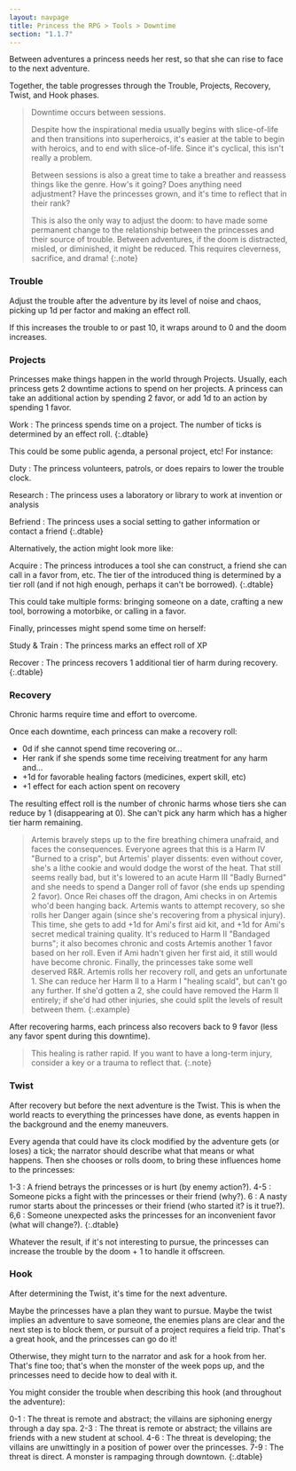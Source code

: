 ```yaml
---
layout: navpage
title: Princess the RPG > Tools > Downtime
section: "1.1.7"
---
```


Between adventures a princess needs her rest, so that she can rise to face to the next adventure.

Together, the table progresses through the Trouble, Projects, Recovery, Twist, and Hook phases.

> Downtime occurs between sessions.
>
> Despite how the inspirational media usually begins with slice-of-life and then transitions into superheroics,
> it's easier at the table to begin with heroics, and to end with slice-of-life.
> Since it's cyclical, this isn't really a problem.
>
> Between sessions is also a great time to take a breather and reassess things like the genre.
> How's it going?
> Does anything need adjustment?
> Have the princesses grown, and it's time to reflect that in their rank?
>
> This is also the only way to adjust the doom:
> to have made some permanent change to the relationship between the princesses and their source of trouble.
> Between adventures, if the doom is distracted, misled, or diminished, it might be reduced.
> This requires cleverness, sacrifice, and drama!
{:.note}

### Trouble

Adjust the trouble after the adventure by its level of noise and chaos, picking up 1d per factor and making an effect roll.

If this increases the trouble to or past 10, it wraps around to 0 and the doom increases.

### Projects

Princesses make things happen in the world through Projects.
Usually, each princess gets 2 downtime actions to spend on her projects.
A princess can take an additional action by spending 2 favor, or add 1d to an action by spending 1 favor.

Work
: The princess spends time on a project. The number of ticks is determined by an effect roll.
{:.dtable}



This could be some public agenda, a personal project, etc! For instance:

Duty
: The princess volunteers, patrols, or does repairs to lower the trouble clock.

Research
: The princess uses a laboratory or library to work at invention or analysis

Befriend
: The princess uses a social setting to gather information or contact a friend
{:.dtable}



Alternatively, the action might look more like:

Acquire
: The princess introduces a tool she can construct, a friend she can call in a favor from, etc.
  The tier of the introduced thing is determined by a tier roll (and if not high enough, perhaps it can't be borrowed).
{:.dtable}



This could take multiple forms:
bringing someone on a date, crafting a new tool, borrowing a motorbike, or calling in a favor.

Finally, princesses might spend some time on herself:

Study & Train
: The princess marks an effect roll of XP

Recover
: The princess recovers 1 additional tier of harm during recovery.
{:.dtable}




### Recovery

Chronic harms require time and effort to overcome.

Once each downtime, each princess can make a recovery roll:
* 0d if she cannot spend time recovering or...
* Her rank if she spends some time receiving treatment for any harm and...
* +1d for favorable healing factors (medicines, expert skill, etc)
* +1 effect for each action spent on recovery

The resulting effect roll is the number of chronic harms whose tiers she can reduce by 1 (disappearing at 0).
She can't pick any harm which has a higher tier harm remaining.

> Artemis bravely steps up to the fire breathing chimera unafraid, and faces the consequences.
> Everyone agrees that this is a Harm IV "Burned to a crisp", but Artemis' player dissents:
> even without cover, she's a lithe cookie and would dodge the worst of the heat.
> That still seems really bad, but it's lowered to an acute Harm III "Badly Burned" and she needs to spend a Danger roll of favor (she ends up spending 2 favor).
> Once Rei chases off the dragon, Ami checks in on Artemis who'd been hanging back.
> Artemis wants to attempt recovery, so she rolls her Danger again (since she's recovering from a physical injury).
> This time, she gets to add +1d for Ami's first aid kit, and +1d for Ami's secret medical training quality.
> It's reduced to Harm II "Bandaged burns"; it also becomes chronic and costs Artemis another 1 favor based on her roll.
> Even if Ami hadn't given her first aid, it still would have become chronic.
> Finally, the princesses take some well deserved R&R.
> Artemis rolls her recovery roll, and gets an unfortunate 1. She can reduce her Harm II to a Harm I "healing scald", but can't go any further.
> If she'd gotten a 2, she could have removed the Harm II entirely; if she'd had other injuries, she could split the levels of result between them.
{:.example}

After recovering harms, each princess also recovers back to 9 favor (less any favor spent during this downtime).

> This healing is rather rapid.
> If you want to have a long-term injury, consider a key or a trauma to reflect that.
{:.note}

### Twist

After recovery but before the next adventure is the Twist.
This is when the world reacts to everything the princesses have done, as events happen in the background and the enemy maneuvers.

Every agenda that could have its clock modified by the adventure gets (or loses) a tick; the narrator should describe what that means or what happens.
Then she chooses or rolls doom, to bring these influences home to the princesses:

1-3 : A friend betrays the princesses or is hurt (by enemy action?).
4-5 : Someone picks a fight with the princesses or their friend (why?).
6   : A nasty rumor starts about the princesses or their friend (who started it? is it true?).
6,6 : Someone unexpected asks the princesses for an inconvenient favor (what will change?).
{:.dtable}




Whatever the result, if it's not interesting to pursue, the princesses can increase the trouble by the doom + 1 to handle it offscreen.

### Hook

After determining the Twist, it's time for the next adventure.

Maybe the princesses have a plan they want to pursue.
Maybe the twist implies an adventure to save someone, the enemies plans are clear and the next step is to block them, or pursuit of a project requires a field trip.
That's a great hook, and the princesses can go do it!

Otherwise, they might turn to the narrator and ask for a hook from her.
That's fine too; that's when the monster of the week pops up, and the princesses need to decide how to deal with it.

You might consider the trouble when describing this hook (and throughout the adventure):

0-1 : The threat is remote and abstract; the villains are siphoning energy through a day spa.
2-3 : The threat is remote or abstract; the villains are friends with a new student at school.
4-6 : The threat is developing; the villains are unwittingly in a position of power over the princesses.
7-9 : The threat is direct. A monster is rampaging through downtown.
{:.dtable}

